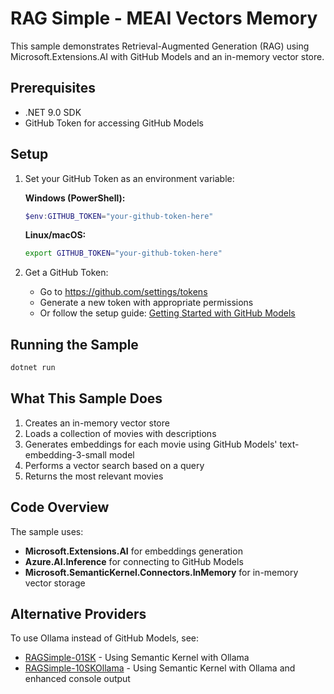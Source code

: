 # RAG Simple - MEAI Vectors Memory

This sample demonstrates Retrieval-Augmented Generation (RAG) using Microsoft.Extensions.AI with GitHub Models and an in-memory vector store.

## Prerequisites

- .NET 9.0 SDK
- GitHub Token for accessing GitHub Models

## Setup

1. Set your GitHub Token as an environment variable:

   **Windows (PowerShell):**
   ```powershell
   $env:GITHUB_TOKEN="your-github-token-here"
   ```

   **Linux/macOS:**
   ```bash
   export GITHUB_TOKEN="your-github-token-here"
   ```

2. Get a GitHub Token:
   - Go to https://github.com/settings/tokens
   - Generate a new token with appropriate permissions
   - Or follow the setup guide: [Getting Started with GitHub Models](../../../02-SetupDevEnvironment/readme.md)

## Running the Sample

```bash
dotnet run
```

## What This Sample Does

1. Creates an in-memory vector store
2. Loads a collection of movies with descriptions
3. Generates embeddings for each movie using GitHub Models' text-embedding-3-small model
4. Performs a vector search based on a query
5. Returns the most relevant movies

## Code Overview

The sample uses:
- **Microsoft.Extensions.AI** for embeddings generation
- **Azure.AI.Inference** for connecting to GitHub Models
- **Microsoft.SemanticKernel.Connectors.InMemory** for in-memory vector storage

## Alternative Providers

To use Ollama instead of GitHub Models, see:
- [RAGSimple-01SK](../RAGSimple-01SK/) - Using Semantic Kernel with Ollama
- [RAGSimple-10SKOllama](../RAGSimple-10SKOllama/) - Using Semantic Kernel with Ollama and enhanced console output
